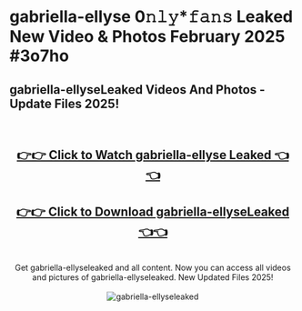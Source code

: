 # gabriella-ellyse 0𝚗𝚕𝚢*𝚏𝚊𝚗𝚜 Leaked New Video & Photos February 2025 #3o7ho

<h2>gabriella-ellyseLeaked Videos And Photos - Update Files 2025!</h2>
<br>
<div align="center">
<h2><a href="https://mediaupload.pro?title=gabriella-ellyse&ref=11F" rel="nofollow">👉👉 Click to Watch gabriella-ellyse Leaked 👈👈</a></h2>
<h2><a href="https://mediaupload.pro?title=gabriella-ellyse&ref=11F" rel="nofollow">👉👉 Click to Download gabriella-ellyseLeaked 👈👈</a></h2>
<br>
Get gabriella-ellyseleaked and all content. Now you can access all videos and pictures of gabriella-ellyseleaked. New Updated Files 2025!
<br>
<br>
<a href="https://mediaupload.pro?title=gabriella-ellyse&ref=11F" rel="nofollow" data-target="animated-image.originalLink"><img src="https://i.ibb.co/Gkj2r4b/banner.png" alt="gabriella-ellyseleaked" style="max-width: 100%; display: inline-block;" data-target="animated-image.originalImage"></a>
</div>
<br>

